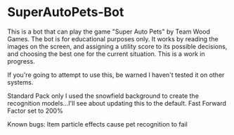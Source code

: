 ﻿# SuperAutoPets-Bot
This is a bot that can play the game "Super Auto Pets" by Team Wood Games.
The bot is for educational purposes only.
    It works by reading the images on the screen, and assigning a utility score to its possible decisions, and choosing the best one
for the current situation.
This is a work in progress. 


If you're going to attempt to use this, be warned I haven't tested it on other systems. 

Standard Pack only
I used the snowfield background to create the recognition models...I'll see about updating this to the default. 
Fast Forward Factor set to 200%


Known bugs:
Item particle effects cause pet recognition to fail

